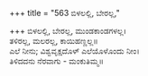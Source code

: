 +++
title = "563 ಬಿಳಲಲ್ಲಿ, ಬೇರಲ್ಲ,"

+++
ಬಿಳಲಲ್ಲಿ, ಬೇರಲ್ಲ, ಮುಂಡಕಾಂಡಗಳಲ್ಲ।  
ತಳಿರಲ್ಲ, ಮಲರಲ್ಲ, ಕಾಯಿಹಣ್ಣಲ್ಲ॥  
ಎಲೆ ನೀನು; ವಿಶ್ವವೃಕ್ಷದೊಳ್ ಎಲೆಯೊಳೊಂದು ನೀಂ।  
ತಿಳಿದದನು ನೆರವಾಗು - ಮಂಕುತಿಮ್ಮ॥  
